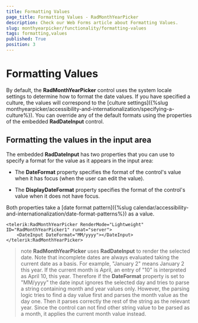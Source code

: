 ```yaml
---
title: Formatting Values
page_title: Formatting Values - RadMonthYearPicker
description: Check our Web Forms article about Formatting Values.
slug: monthyearpicker/functionality/formatting-values
tags: formatting,values
published: True
position: 3
---
```


# Formatting Values



By default, the **RadMonthYearPicker** control uses the system locale settings to determine how to format the date values. If you have specified a culture, the values will correspond to the [culture settings]({%slug monthyearpicker/accessibility-and-internationalization/specifying-a-culture%}). You can override any of the default formats using the properties of the embedded **RadDateInput** control.

## Formatting the values in the input area

The embedded **RadDateInput** has two properties that you can use to specify a format for the value as it appears in the input area:

* The **DateFormat** property specifies the format of the control's value when it has focus (when the user can edit the value).

* The **DisplayDateFormat** property specifies the format of the control's value when it does not have focus.

Both properties take a [date format pattern]({%slug calendar/accessibility-and-internationalization/date-format-patterns%}) as a value.

````ASPNET
<telerik:RadMonthYearPicker RenderMode="Lightweight" ID="RadMonthYearPicker1" runat="server">
    <DateInput DateFormat="MM/yyyy"></DateInput>
</telerik:RadMonthYearPicker>
````



>note 
**RadMonthYearPicker** uses **RadDateInput** to render the selected date. Note that incomplete dates are always evaluated taking the current date as a basis. For example, "January 2" means January 2 this year. If the current month is April, an entry of "10" is interpreted as April 10, this year. Therefore if the **DateFormat** property is set to "MM/yyyy" the date input ignores the selected day and tries to parse a string containing month and year values only. However, the parsing logic tries to find a day value first and parses the month value as the day one. Then it parses correctly the rest of the string as the relevant year. Since the control can not find other string value to be parsed as a month, it applies the current month value instead.
>


